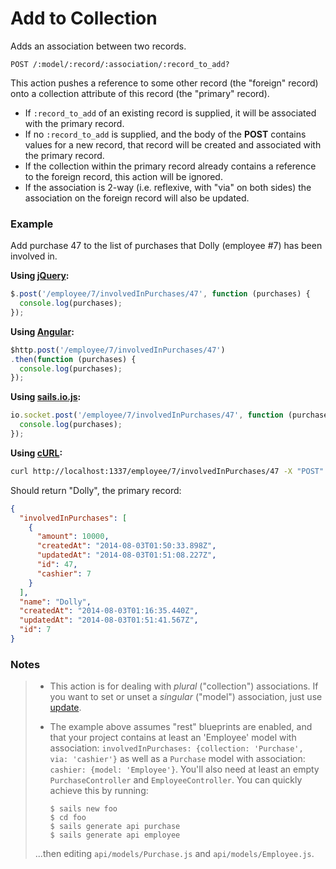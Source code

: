 # Add to Collection

Adds an association between two records.

```
POST /:model/:record/:association/:record_to_add?
```

This action pushes a reference to some other record (the "foreign" record) onto a collection attribute of this record (the "primary" record).

+ If `:record_to_add` of an existing record is supplied, it will be associated with the primary record.
+ If no `:record_to_add` is supplied, and the body of the **POST** contains values for a new record, that record will be created and associated with the primary record.
+ If the collection within the primary record already contains a reference to the foreign record, this action will be ignored.
+ If the association is 2-way (i.e. reflexive, with "via" on both sides) the association on the foreign record will also be updated.


### Example

Add purchase 47 to the list of purchases that Dolly (employee #7) has been involved in.

**Using [jQuery](http://jquery.com/):**

```javascript
$.post('/employee/7/involvedInPurchases/47', function (purchases) {
  console.log(purchases);
});
```

**Using [Angular](https://angularjs.org/):**

```javascript
$http.post('/employee/7/involvedInPurchases/47')
.then(function (purchases) {
  console.log(purchases);
});
```

**Using [sails.io.js](http://sailsjs.org/documentation/reference/websockets/sails.io.js):**

```javascript
io.socket.post('/employee/7/involvedInPurchases/47', function (purchases) {
  console.log(purchases);
});
```

**Using [cURL](http://en.wikipedia.org/wiki/CURL):**

```bash
curl http://localhost:1337/employee/7/involvedInPurchases/47 -X "POST"
```


Should return "Dolly", the primary record:

```json
{
  "involvedInPurchases": [
    {
      "amount": 10000,
      "createdAt": "2014-08-03T01:50:33.898Z",
      "updatedAt": "2014-08-03T01:51:08.227Z",
      "id": 47,
      "cashier": 7
    }
  ],
  "name": "Dolly",
  "createdAt": "2014-08-03T01:16:35.440Z",
  "updatedAt": "2014-08-03T01:51:41.567Z",
  "id": 7
}
```


### Notes

> + This action is for dealing with _plural_ ("collection") associations.  If you want to set or unset a _singular_ ("model") association, just use [update](http://sailsjs.org/documentation/reference/blueprint-api/Update.html).
> + The example above assumes "rest" blueprints are enabled, and that your project contains at least an 'Employee' model with association: `involvedInPurchases: {collection: 'Purchase', via: 'cashier'}` as well as a `Purchase` model with association: `cashier: {model: 'Employee'}`.  You'll also need at least an empty `PurchaseController` and `EmployeeController`.  You can quickly achieve this by running:
>
>   ```shell
>   $ sails new foo
>   $ cd foo
>   $ sails generate api purchase
>   $ sails generate api employee
>   ```
>
> ...then editing `api/models/Purchase.js` and `api/models/Employee.js`.

<docmeta name="uniqueID" value="Add262514">
<docmeta name="displayName" value="add to">
